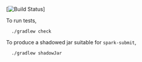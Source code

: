 [![Build Status](https://travis-ci.org/punya/spark-gradle-test-example.svg?branch=develop)]

To run tests,

```
  ./gradlew check
```

To produce a shadowed jar suitable for `spark-submit`,

```
  ./gradlew shadowJar
```

